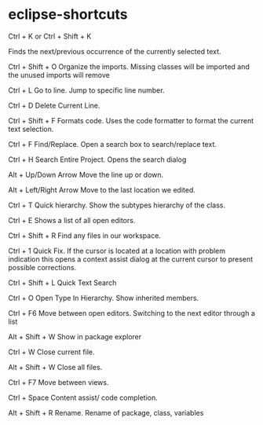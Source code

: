 # eclipse-shortcuts

Ctrl + K or Ctrl + Shift + K

Finds the next/previous occurrence of the currently selected text.

Ctrl + Shift + O
Organize the imports. Missing classes will be imported and the unused imports will remove

Ctrl + L
Go to line. Jump to specific line number.

Ctrl + D
Delete Current Line.

Ctrl + Shift + F
Formats code. Uses the code formatter to format the current text selection.

Ctrl + F
Find/Replace. Open a search box to search/replace text.

Ctrl + H
Search Entire Project. Opens the search dialog

Alt + Up/Down Arrow
Move the line up or down. 

Alt + Left/Right Arrow
Move to the last location we edited.

Ctrl + T
Quick hierarchy. Show the subtypes hierarchy of the class.

Ctrl + E
Shows a list of all open editors.

Ctrl + Shift + R
Find any files in our workspace.

Ctrl + 1
Quick Fix. If the cursor is located at a location with problem indication this opens a context assist dialog at the current cursor to present possible corrections.

Ctrl + Shift + L
Quick Text Search

Ctrl + O
Open Type In Hierarchy. Show inherited members.

Ctrl + F6
Move between open editors. Switching to the next editor through a list

Alt + Shift + W
Show in package explorer

Ctrl + W
Close current file.

Alt + Shift + W
Close all files.

Ctrl + F7
Move between views.

Ctrl + Space
Content assist/ code completion.

Alt + Shift + R
Rename. Rename of package, class, variables 
